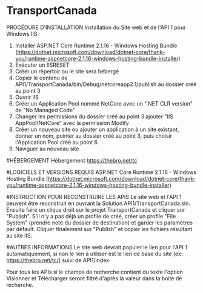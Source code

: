 # TransportCanada

PROCÉDURE D'INSTALLATION
Installation du Site web et de l'API 1 pour Windows IIS:
1. Installer ASP.NET Core Runtime 2.1.16 - Windows Hosting Bundle (https://dotnet.microsoft.com/download/dotnet-core/thank-you/runtime-aspnetcore-2.1.16-windows-hosting-bundle-installer)
2. Exécuter un IISRESET
3. Créer un répertoir ou le site sera hébergé
4. Copier le contenu de API1/TransportCanada/bin/Debug/netcoreapp2.1/publish au dossier créé au point 3
5. Ouvrir IIS
6. Créer un Application Pool nommé NetCore avec un ".NET CLR version" de "No Managed Code"
7. Changer les permissions du dossier créé au point 3 ajouter "IIS AppPool\NetCore" avec la permission Modify
8. Créer un nouveau site ou ajouter un application à un site existant, donner un nom, pointer au dossier créé au point 3, puis choisir l'Application Pool créé au point 6
9. Naviguer au nouveau site

#HÉBERGEMENT
Hébergement https://thebro.net/tc


#LOGICIELS  ET VERSIONS REQUIS
ASP.NET Core Runtime 2.1.16 - Windows Hosting Bundle (https://dotnet.microsoft.com/download/dotnet-core/thank-you/runtime-aspnetcore-2.1.16-windows-hosting-bundle-installer)


#INSTRUCTION POUR RECONSTRUIRE LES APIS
Le site web et l'API 1 peuvent être reconstruit en ouvrant la Solution API1/TransportCanada.sln. Ensuite faire un clique droit sur le projet TransportCanada et cliquer sur "Publish". S'il n'y a pas déjà un profile de créé, créer un profile "File System" (prendre note du dossier de destination) et garder les paramètres par défault. Cliquer finalement sur "Publish" et copier les fichiers résultant au site IIS.


#AUTRES INFORMATIONS
Le site web devrait populer le lien pour l'API 1 automatiquement, si non le lien à utiliser est le lien de base du site (ex: https://thebro.net/tc/) suivi de API1/index.

Pour tous les APIs si le champs de recherche contient du texte l'option Visionner et Télécharger seront filtré d'après la valeur dans la boite de recherche.

